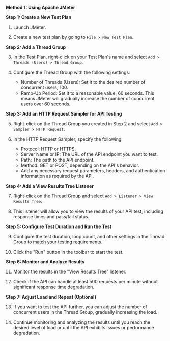 **Method 1: Using Apache JMeter**

**Step 1: Create a New Test Plan**

1. Launch JMeter.

2. Create a new test plan by going to `File > New Test Plan`.

**Step 2: Add a Thread Group**

3. In the Test Plan, right-click on your Test Plan's name and select `Add > Threads (Users) > Thread Group`.

4. Configure the Thread Group with the following settings:
   - Number of Threads (Users): Set it to the desired number of concurrent users, 100.
   - Ramp-Up Period: Set it to a reasonable value, 60 seconds. This means JMeter will gradually increase the number of concurrent users over 60 seconds.

**Step 3: Add an HTTP Request Sampler for API Testing**

5. Right-click on the Thread Group you created in Step 2 and select `Add > Sampler > HTTP Request`.

6. In the HTTP Request Sampler, specify the following:
   - Protocol: HTTP or HTTPS.
   - Server Name or IP: The URL of the API endpoint you want to test.
   - Path: The path to the API endpoint.
   - Method: GET or POST, depending on the API's behavior.
   - Add any necessary request parameters, headers, and authentication information as required by the API.

**Step 4: Add a View Results Tree Listener**

7. Right-click on the Thread Group and select `Add > Listener > View Results Tree`.

8. This listener will allow you to view the results of your API test, including response times and pass/fail status.

**Step 5: Configure Test Duration and Run the Test**

9. Configure the test duration, loop count, and other settings in the Thread Group to match your testing requirements.

10. Click the "Run" button in the toolbar to start the test.

**Step 6: Monitor and Analyze Results**

11. Monitor the results in the "View Results Tree" listener.

12. Check if the API can handle at least 500 requests per minute without significant response time degradation.

**Step 7: Adjust Load and Repeat (Optional)**

13. If you want to test the API further, you can adjust the number of concurrent users in the Thread Group, gradually increasing the load.

14. Continue monitoring and analyzing the results until you reach the desired level of load or until the API exhibits issues or performance degradation.
